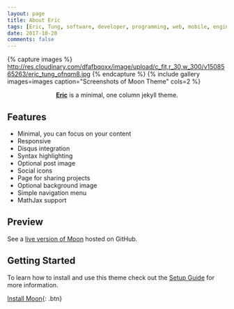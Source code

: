 ```yaml
---
layout: page
title: About Eric
tags: [Eric, Tung, software, developer, programming, web, mobile, engineer]
date: 2017-10-20
comments: false
---
```


{% capture images %}
    http://res.cloudinary.com/dfafbqoxx/image/upload/c_fit,r_30,w_300/v1508565263/eric_tung_ofnqm8.jpg
{% endcapture %}
{% include gallery images=images caption="Screenshots of Moon Theme" cols=2 %}

<center><a href="http://tungeric.github.io/"><b>Eric</b></a> is a minimal, one column jekyll theme.</center>

## Features
* Minimal, you can focus on your content
* Responsive
* Disqus integration
* Syntax highlighting
* Optional post image
* Social icons
* Page for sharing projects
* Optional background image
* Simple navigation menu
* MathJax support

## Preview

See a [live version of Moon](http://taylantatli.github.io/Moon) hosted on GitHub.

## Getting Started

To learn how to install and use this theme check out the [Setup Guide](http://taylantatli.me/Moon/moon-theme/) for more information.
      
[Install Moon](https://github.com/TaylanTatli/Moon){: .btn}
